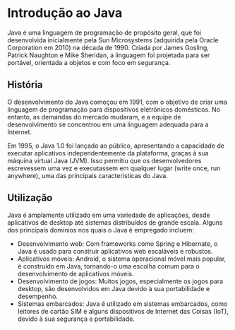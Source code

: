 # Introdução ao Java

Java é uma linguagem de programação de propósito geral, que foi desenvolvida inicialmente pela Sun Microsystems (adquirida pela Oracle Corporation em 2010) na década de 1990. Criada por James Gosling, Patrick Naughton e Mike Sheridan, a linguagem foi projetada para ser portável, orientada a objetos e com foco em segurança.

## História

O desenvolvimento do Java começou em 1991, com o objetivo de criar uma linguagem de programação para dispositivos eletrônicos domésticos. No entanto, as demandas do mercado mudaram, e a equipe de desenvolvimento se concentrou em uma linguagem adequada para a Internet.

Em 1995, o Java 1.0 foi lançado ao público, apresentando a capacidade de executar aplicativos independentemente da plataforma, graças à sua máquina virtual Java (JVM). Isso permitiu que os desenvolvedores escrevessem uma vez e executassem em qualquer lugar (write once, run anywhere), uma das principais características do Java.

## Utilização

Java é amplamente utilizado em uma variedade de aplicações, desde aplicativos de desktop até sistemas distribuídos de grande escala. Alguns dos principais domínios nos quais o Java é empregado incluem:

- Desenvolvimento web: Com frameworks como Spring e Hibernate, o Java é usado para construir aplicativos web escaláveis e robustos.
- Aplicativos móveis: Android, o sistema operacional móvel mais popular, é construído em Java, tornando-o uma escolha comum para o desenvolvimento de aplicativos móveis.
- Desenvolvimento de jogos: Muitos jogos, especialmente os jogos para desktop, são desenvolvidos em Java devido à sua portabilidade e desempenho.
- Sistemas embarcados: Java é utilizado em sistemas embarcados, como leitores de cartão SIM e alguns dispositivos de Internet das Coisas (IoT), devido à sua segurança e portabilidade.
